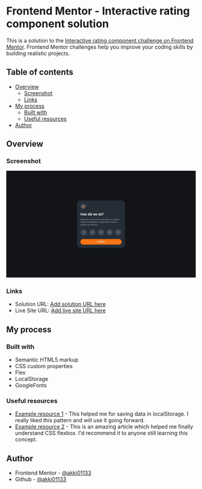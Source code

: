 # Frontend Mentor - Interactive rating component solution

This is a solution to the [Interactive rating component challenge on Frontend Mentor](https://www.frontendmentor.io/challenges/interactive-rating-component-koxpeBUmI). Frontend Mentor challenges help you improve your coding skills by building realistic projects. 

## Table of contents

- [Overview](#overview)
  - [Screenshot](#screenshot)
  - [Links](#links)
- [My process](#my-process)
  - [Built with](#built-with)
  - [Useful resources](#useful-resources)
- [Author](#author)



## Overview


### Screenshot

![Screenshot](images/screenshot.jpg)


### Links

- Solution URL: [Add solution URL here](https://github.com/akki01133/interactive-rating-component-main/)
- Live Site URL: [Add live site URL here](https://akki01133.github.com/interactive-rating-component-main/)

## My process

### Built with
- Semantic HTML5 markup
- CSS custom properties
- Flex
- LocalStorage 
- GoogleFonts


### Useful resources

- [Example resource 1](https://youtu.be/0eV-tf-W2rQ) - This helped me for saving data in localStorage. I really liked this pattern and will use it going forward.
- [Example resource 2](https://www.w3schools.com/css/css3_flexbox.asp) - This is an amazing article which helped me finally understand CSS flexbox. I'd recommend it to anyone still learning this concept.

## Author

- Frontend Mentor - [@akki01133](https://www.frontendmentor.io/profile/akki01133)
- Github - [@akki01133](https://www.github.com/akki01133)



